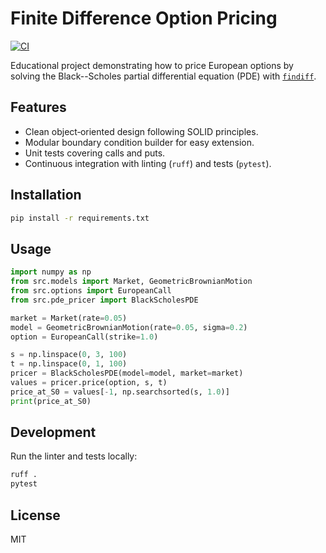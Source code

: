# Finite Difference Option Pricing

[![CI](https://github.com/PLACEHOLDER/finite_difference_options/actions/workflows/ci.yml/badge.svg)](https://github.com/PLACEHOLDER/finite_difference_options/actions/workflows/ci.yml)

Educational project demonstrating how to price European options by solving
the Black--Scholes partial differential equation (PDE) with
[`findiff`](https://github.com/findiff/findiff).

## Features

- Clean object‑oriented design following SOLID principles.
- Modular boundary condition builder for easy extension.
- Unit tests covering calls and puts.
- Continuous integration with linting (`ruff`) and tests (`pytest`).

## Installation

```bash
pip install -r requirements.txt
```

## Usage

```python
import numpy as np
from src.models import Market, GeometricBrownianMotion
from src.options import EuropeanCall
from src.pde_pricer import BlackScholesPDE

market = Market(rate=0.05)
model = GeometricBrownianMotion(rate=0.05, sigma=0.2)
option = EuropeanCall(strike=1.0)

s = np.linspace(0, 3, 100)
t = np.linspace(0, 1, 100)
pricer = BlackScholesPDE(model=model, market=market)
values = pricer.price(option, s, t)
price_at_S0 = values[-1, np.searchsorted(s, 1.0)]
print(price_at_S0)
```

## Development

Run the linter and tests locally:

```bash
ruff .
pytest
```

## License

MIT
